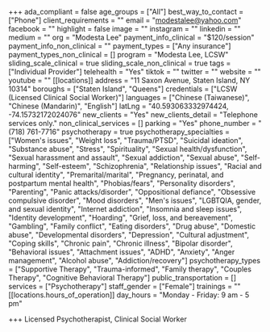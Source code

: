 +++
ada_compliant = false
age_groups = ["All"]
best_way_to_contact = ["Phone"]
client_requirements = ""
email = "modestalee@yahoo.com"
facebook = ""
highlight = false
image = ""
instagram = ""
linkedin = ""
medium = ""
org = "Modesta Lee"
payment_info_clinical = "$120/session"
payment_info_non_clinical = ""
payment_types = ["Any insurance"]
payment_types_non_clinical = []
program = "Modesta Lee, LCSW"
sliding_scale_clinical = true
sliding_scale_non_clinical = true
tags = ["Individual Provider"]
telehealth = "Yes"
tiktok = ""
twitter = ""
website = ""
youtube = ""
[[locations]]
address = "11 Saxon Avenue, Staten Island, NY 10314"
boroughs = ["Staten Island", "Queens"]
credentials = ["LCSW (Licensed Clinical Social Worker)"]
languages = ["Chinese (Taiwanese)", "Chinese (Mandarin)", "English"]
latLng = "40.593063332974424, -74.15732172024076"
new_clients = "Yes"
new_clients_detail = "Telephone services only."
non_clinical_services = []
parking = "Yes"
phone_number = "(718) 761-7716"
psychotherapy = true
psychotherapy_specialties = ["Women's issues", "Weight loss", "Trauma/PTSD", "Suicidal ideation", "Substance abuse", "Stress", "Spirituality", "Sexual health/dysfunction", "Sexual harassment and assault", "Sexual addiction", "Sexual abuse", "Self-harming", "Self-esteem", "Schizophrenia", "Relationship issues", "Racial and cultural identity", "Premarital/marital", "Pregnancy, perinatal, and postpartum mental health", "Phobias/fears", "Personality disorders", "Parenting", "Panic attacks/disorder", "Oppositional defiance", "Obsessive compulsive disorder", "Mood disorders", "Men's issues", "LGBTQIA, gender, and sexual identity", "Internet addiction", "Insomnia and sleep issues", "Identity development", "Hoarding", "Grief, loss, and bereavement", "Gambling", "Family conflict", "Eating disorders", "Drug abuse", "Domestic abuse", "Developmental disorders", "Depression", "Cultural adjustment", "Coping skills", "Chronic pain", "Chronic illness", "Bipolar disorder", "Behavioral issues", "Attachment issues", "ADHD", "Anxiety", "Anger management", "Alcohol abuse", "Addiction/recovery"]
psychotherapy_types = ["Supportive Therapy", "Trauma-informed", "Family therapy", "Couples Therapy", "Cognitive Behavioral Therapy"]
public_transportation = []
services = ["Psychotherapy"]
staff_gender = ["Female"]
trainings = ""
[[locations.hours_of_operation]]
day_hours = "Monday - Friday: 9 am - 5 pm"

+++
Licensed Psychotherapist, Clinical Social Worker